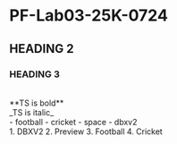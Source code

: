 # PF-Lab03-25K-0724
## HEADING 2
### HEADING 3
<br/>
**TS is bold**
<br/>
_TS is italic_
<br/>
- football
- cricket
- space
- dbxv2
  <br/>
1. DBXV2
2. Preview
3. Football
4. Cricket
